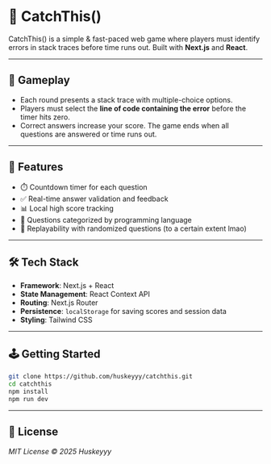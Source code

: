 # 🎯 CatchThis()

CatchThis() is a  simple & fast-paced web game where players must identify errors in stack traces before time runs out. Built with **Next.js** and **React**.

---

## 🚀 Gameplay

- Each round presents a stack trace with multiple-choice options.
- Players must select the **line of code containing the error** before the timer hits zero.
- Correct answers increase your score. The game ends when all questions are answered or time runs out.

---

## 🧠 Features

- ⏱️ Countdown timer for each question
- ✅ Real-time answer validation and feedback
- 📊 Local high score tracking
- 🧪 Questions categorized by programming language
- 🔁 Replayability with randomized questions (to a certain extent lmao)

---

## 🛠️ Tech Stack

- **Framework**: Next.js + React
- **State Management**: React Context API
- **Routing**: Next.js Router
- **Persistence**: `localStorage` for saving scores and session data
- **Styling**: Tailwind CSS

---

## 🕹️ Getting Started
```bash
git clone https://github.com/huskeyyy/catchthis.git
cd catchthis
npm install
npm run dev

``` 

---

## 📜 License

*MIT License © 2025 Huskeyyy*

